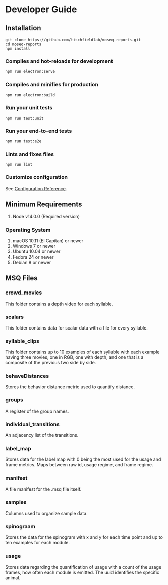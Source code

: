 # Developer Guide
## Installation
```
git clone https://github.com/tischfieldlab/moseq-reports.git
cd moseq-reports
npm install
```

### Compiles and hot-reloads for development
```
npm run electron:serve
```

### Compiles and minifies for production
```
npm run electron:build
```

### Run your unit tests
```
npm run test:unit
```

### Run your end-to-end tests
```
npm run test:e2e
```

### Lints and fixes files
```
npm run lint
```

### Customize configuration
See [Configuration Reference](https://cli.vuejs.org/config/).

## Minimum Requirements
1. Node v14.0.0 (Required version)

### Operating System
1. macOS 10.11 (El Capitan) or newer
2. Windows 7 or newer
3. Ubuntu 10.04 or newer
4. Fedora 24 or newer
5. Debian 8 or newer

## MSQ Files
### crowd_movies
This folder contains a depth video for each syllable.
### scalars
This folder contains data for scalar data with a file for every syllable.
### syllable_clips
This folder contains up to 10 examples of each syllable with each example having three movies, one in RGB, one with depth, and one that is a composite of the previous two side by side.
### behaveDistances
Stores the behavior distance metric used to quantify distance.
### groups
A register of the group names.
### individual_transitions
An adjacency list of the transitions.
### label_map
Stores data for the label map with 0 being the most used for the usage and frame metrics. Maps between raw id, usage regime, and frame regime.
### manifest
A file manifest for the .msq file itself.
### samples
Columns used to organize sample data.
### spinograam
Stores the data for the spinogram with x and y for each time point and up to ten examples for each module.
### usage
Stores data regarding the quantification of usage with a count of the usage frames, how often each module is emitted. The uuid identifies the specific animal.

<!---## Components
[DatasetPicker](../components/DatasetPicker.md)

[EditableText](../components/EditableText.md)

[GroupBox](../components/groupbox.md)

[Sidebar](../components/Sidebar.md)

### Charts
[CenteredMessage](../components/CenteredMessage.md)

[Sankey](../components/Sankey.md)

[SVGHost](../components/SVGHost.md)

[ToolTip](../components/ToolTip.md)

[VideoPlayer](../components/VideoPlayer.md)

#### ClusteredHeatmap
[ClusteredHeatmapBase](../components/ClusteredHeatmapBase.md)

[ClusteredHeatmapCanvas](../components/ClusteredHeatmapCanvas.md)

[ClusteredHeatmapSVG](../components/ClusteredHeatmapSVG.md)

#### Colors
[ColorScaleBar](../components/ColorScaleBar.md)

[ColorScalePicker](../components/ColorScalePicker.md)

#### LinePlot
[LinePlotCanvas](../components/LinePlotCanvas.md)

[LinePlotSVG](../components/LinePlotSVG.md)

### Core
[BaseWindow](../components/BaseWindow.md)

[WindowTitlebarButton](../components/TitlebarButton.md)

#### data_components
[AggregateOperation](../components/AggregateOperation.md)

[ColumnSelector](../components/ColumnSelector.md)

[DatasetPublisher](../components/DatasetPublisher.md)

[DataView](../components/DataView.md)

[FilterOperation](../components/FilterOperation.md)

[MapOperation](../components/MapOperation.md)

[PluckOperation](../components/PluckOperation.md)

[SortOperation](../components/SortOperation.md)
